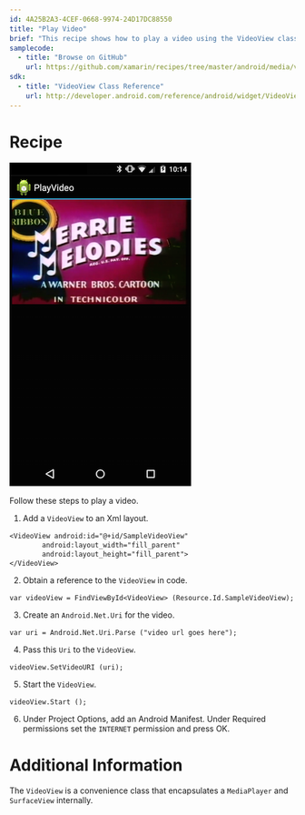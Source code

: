 ```yaml
---
id: 4A25B2A3-4CEF-0668-9974-24D17DC88550
title: "Play Video"
brief: "This recipe shows how to play a video using the VideoView class."
samplecode:
  - title: "Browse on GitHub" 
    url: https://github.com/xamarin/recipes/tree/master/android/media/video/play_video
sdk:
  - title: "VideoView Class Reference" 
    url: http://developer.android.com/reference/android/widget/VideoView.html
---
```


<a name="Recipe" class="injected"></a>

# Recipe

 [ ![](Images/playvideo.png)](Images/playvideo.png)

Follow these steps to play a video.

1.  Add a `VideoView` to an Xml layout.


```
<VideoView android:id="@+id/SampleVideoView"
        android:layout_width="fill_parent"
        android:layout_height="fill_parent">
</VideoView>
```

<ol start="2">
  <li>Obtain a reference to the <code>VideoView</code> in code.</li>
</ol>

```
var videoView = FindViewById<VideoView> (Resource.Id.SampleVideoView);
```

<ol start="3">
  <li>Create an <code>Android.Net.Uri</code> for the video.</li>
</ol>

```
var uri = Android.Net.Uri.Parse ("video url goes here");
```

<ol start="4">
  <li>Pass this <code>Uri</code> to the <code>VideoView</code>.</li>
</ol>

```
videoView.SetVideoURI (uri);
```

<ol start="5">
  <li>Start the <code>VideoView</code>.</code>
</ol>

```
videoView.Start ();
```

<ol start="6">
  <li>Under <span class="UIItem">Project Options</span>, add an Android Manifest. Under Required permissions set the <code>INTERNET</code> permission and press <span class="UIItem">OK</span>.</li>
</ol>

 <a name="Additional_Information" class="injected"></a>


# Additional Information

The `VideoView` is a convenience class that encapsulates a `MediaPlayer` and
`SurfaceView` internally.

